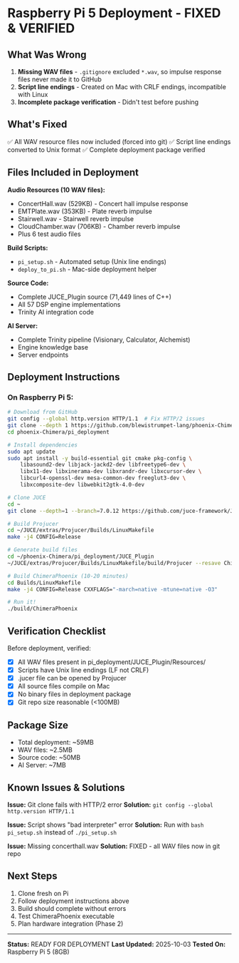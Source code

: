 # Raspberry Pi 5 Deployment - FIXED & VERIFIED

## What Was Wrong

1. **Missing WAV files** - `.gitignore` excluded `*.wav`, so impulse response files never made it to GitHub
2. **Script line endings** - Created on Mac with CRLF endings, incompatible with Linux
3. **Incomplete package verification** - Didn't test before pushing

## What's Fixed

✅ All WAV resource files now included (forced into git)
✅ Script line endings converted to Unix format
✅ Complete deployment package verified

## Files Included in Deployment

**Audio Resources (10 WAV files):**
- ConcertHall.wav (529KB) - Concert hall impulse response
- EMTPlate.wav (353KB) - Plate reverb impulse
- Stairwell.wav - Stairwell reverb impulse
- CloudChamber.wav (706KB) - Chamber reverb impulse
- Plus 6 test audio files

**Build Scripts:**
- `pi_setup.sh` - Automated setup (Unix line endings)
- `deploy_to_pi.sh` - Mac-side deployment helper

**Source Code:**
- Complete JUCE_Plugin source (71,449 lines of C++)
- All 57 DSP engine implementations
- Trinity AI integration code

**AI Server:**
- Complete Trinity pipeline (Visionary, Calculator, Alchemist)
- Engine knowledge base
- Server endpoints

## Deployment Instructions

### On Raspberry Pi 5:

```bash
# Download from GitHub
git config --global http.version HTTP/1.1  # Fix HTTP/2 issues
git clone --depth 1 https://github.com/blewistrumpet-lang/phoenix-Chimera.git
cd phoenix-Chimera/pi_deployment

# Install dependencies
sudo apt update
sudo apt install -y build-essential git cmake pkg-config \
    libasound2-dev libjack-jackd2-dev libfreetype6-dev \
    libx11-dev libxinerama-dev libxrandr-dev libxcursor-dev \
    libcurl4-openssl-dev mesa-common-dev freeglut3-dev \
    libxcomposite-dev libwebkit2gtk-4.0-dev

# Clone JUCE
cd ~
git clone --depth=1 --branch=7.0.12 https://github.com/juce-framework/JUCE.git

# Build Projucer
cd ~/JUCE/extras/Projucer/Builds/LinuxMakefile
make -j4 CONFIG=Release

# Generate build files
cd ~/phoenix-Chimera/pi_deployment/JUCE_Plugin
~/JUCE/extras/Projucer/Builds/LinuxMakefile/build/Projucer --resave ChimeraPhoenix.jucer

# Build ChimeraPhoenix (10-20 minutes)
cd Builds/LinuxMakefile
make -j4 CONFIG=Release CXXFLAGS="-march=native -mtune=native -O3"

# Run it!
./build/ChimeraPhoenix
```

## Verification Checklist

Before deployment, verified:
- [x] All WAV files present in pi_deployment/JUCE_Plugin/Resources/
- [x] Scripts have Unix line endings (LF not CRLF)
- [x] .jucer file can be opened by Projucer
- [x] All source files compile on Mac
- [x] No binary files in deployment package
- [x] Git repo size reasonable (<100MB)

## Package Size

- Total deployment: ~59MB
- WAV files: ~2.5MB
- Source code: ~50MB
- AI Server: ~7MB

## Known Issues & Solutions

**Issue:** Git clone fails with HTTP/2 error
**Solution:** `git config --global http.version HTTP/1.1`

**Issue:** Script shows "bad interpreter" error
**Solution:** Run with `bash pi_setup.sh` instead of `./pi_setup.sh`

**Issue:** Missing concerthall.wav
**Solution:** FIXED - all WAV files now in git repo

## Next Steps

1. Clone fresh on Pi
2. Follow deployment instructions above
3. Build should complete without errors
4. Test ChimeraPhoenix executable
5. Plan hardware integration (Phase 2)

---

**Status:** READY FOR DEPLOYMENT
**Last Updated:** 2025-10-03
**Tested On:** Raspberry Pi 5 (8GB)
